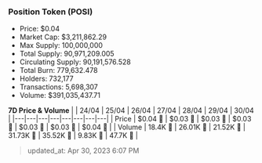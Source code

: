 
  ### Position Token (POSI)
  - Price: $0.04
  - Market Cap: $3,211,862.29
  - Max Supply: 100,000,000
  - Total Supply: 90,971,209.005
  - Circulating Supply: 90,191,576.528
  - Total Burn: 779,632.478
  - Holders: 732,177
  - Transactions: 5,698,307
  - Volume: $391,035,437.71

  **7D Price & Volume**
  | | 24&#x2F;04 | 25&#x2F;04 | 26&#x2F;04 | 27&#x2F;04 | 28&#x2F;04 | 29&#x2F;04 | 30&#x2F;04 |
  |---|---|---|---|---|---|---|---|
  | Price | $0.04 🔻 | $0.03 🔻 | $0.03 🔻 | $0.03 🔻 | $0.03 🚀 | $0.03 🚀 | $0.04 🚀 |
  | Volume | 18.4K 🚀 | 26.01K 🚀 | 21.52K 🔻 | 31.73K 🚀 | 35.52K 🚀 | 9.83K 🔻 | 47.7K 🚀 |

  > updated_at: Apr 30, 2023 6:07 PM
